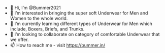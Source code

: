 - 👋 Hi, I’m @Bummer2021
- 👀 I’m interested in bringing the super soft Underwear for Men and Women to the whole world. 
- 🌱 I’m currently learning different types of Underwear for Men which include, Boxers, Briefs, and Trunks. 
- 💞️ I’m looking to collaborate on category of comfortable Underwear that we offer.  
- 📫 How to reach me - visit https://bummer.in/

<!---
Bummer2021/Bummer2021 is a ✨ special ✨ repository because its `README.md` (this file) appears on your GitHub profile.
You can click the Preview link to take a look at your changes.
--->
